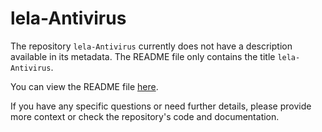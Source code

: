 # lela-Antivirus
The repository `lela-Antivirus` currently does not have a description available in its metadata. The README file only contains the title `lela-Antivirus`.

You can view the README file [here](https://github.com/deed76876/lela-Antivirus/blob/c55de7e9f6eb651a8256102f3ee6939e062e50ab/README.md).

If you have any specific questions or need further details, please provide more context or check the repository's code and documentation.
